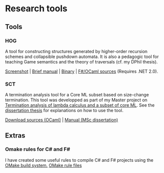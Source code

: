 Research tools
==============

Tools
-----

### HOG
A tool for constructing structures generated by higher-order recursion schemes and collapsible pushdown automata. It is also a pedagogic tool for teaching Game semantics and the theory of traversals (cf. my DPhil thesis).

[Screenshot](hog003_2.png) 
 | [Brief manual](rscpdatool_doc.pdf)
 | [Binary](hog_exe.zip)
 | [F\#/OCaml sources](hog_src.zip) (Requires .NET 2.0).

### SCT
A termination analysis tool for a Core ML subset based on size-change termination.
This tool was developped as part of my Master project on [Termination analysis of lambda calculus and a subset of core ML](index.html#mscthesis). See the [dissertation thesis](http://www.famille-blum.org/~william/mscthesis/mscthesis.pdf) for explanations on how to use the tool.

[Download sources (OCaml)](sct-sources-latest.tar.gz)
 | [Manual (MSc dissertation)](http://www.famille-blum.org/~william/mscthesis/mscthesis.pdf)

Extras
------

### Omake rules for C\# and F\#

I have created some useful rules to compile C\# and F\# projects using the
[OMake build system.](http://omake.metaprl.org/index.html)
[OMake rule files](fcsharp_omake.zip)



